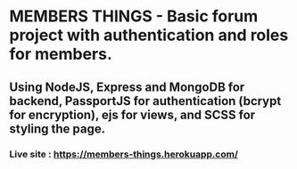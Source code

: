 # MEMBERS THINGS - Basic forum project with authentication and roles for members.

## Using NodeJS, Express and MongoDB for backend, PassportJS for authentication (bcrypt for encryption), ejs for views, and SCSS for styling the page.

### Live site : https://members-things.herokuapp.com/
